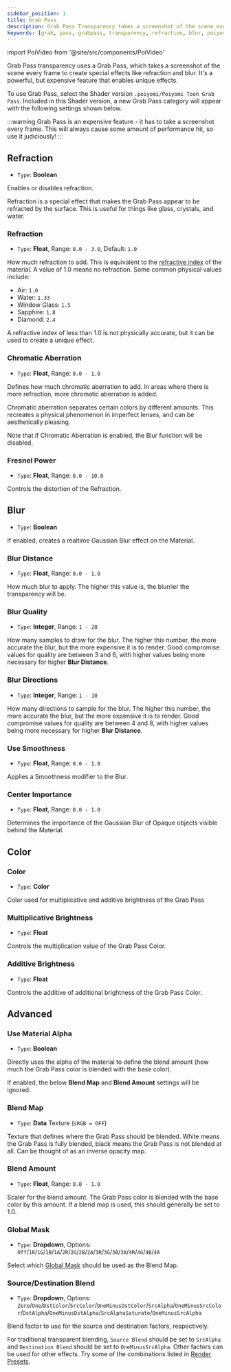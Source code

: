 ```yaml
---
sidebar_position: 1
title: Grab Pass
description: Grab Pass Transparency takes a screenshot of the scene every frame to create special effects, such as refraction and blur.
keywords: [grab, pass, grabpass, transparency, refraction, blur, poiyomi, shader]
---
```

import PoiVideo from '@site/src/components/PoiVideo'

Grab Pass transparency uses a Grab Pass, which takes a screenshot of the scene every frame to create special effects like refraction and blur. It's a powerful, but expensive feature that enables unique effects.

To use Grab Pass, select the Shader version `.poiyomi/Poiyomi Toon Grab Pass`. Included in this Shader version, a new Grab Pass category will appear with the following settings shown below.

:::warning
Grab Pass is an expensive feature - it has to take a screenshot every frame. This will always cause some amount of performance hit, so use it judiciously!
:::

## Refraction

- `Type`: **Boolean**

Enables or disables refraction.

Refraction is a special effect that makes the Grab Pass appear to be refracted by the surface. This is useful for things like glass, crystals, and water. 

### Refraction

- `Type`: **Float**, Range: `0.0 - 3.0`, Default: `1.0`

How much refraction to add. This is equivalent to the [refractive index](https://en.wikipedia.org/wiki/Refractive_index) of the material. A value of 1.0 means no refraction. Some common physical values include:

- Air: `1.0`
- Water: `1.33`
- Window Glass: `1.5`
- Sapphire: `1.8`
- Diamond: `2.4`

A refractive index of less than 1.0 is not physically accurate, but it can be used to create a unique effect.

### Chromatic Aberration

- `Type`: **Float**, Range: `0.0 - 1.0`

Defines how much chromatic aberration to add. In areas where there is more refraction, more chromatic aberration is added.

Chromatic aberration separates certain colors by different amounts. This recreates a physical phenomenon in imperfect lenses, and can be aesthetically pleasing.

Note that if Chromatic Aberration is enabled, the Blur function will be disabled.

### Fresnel Power

- `Type`: **Float**, Range: `0.0 - 10.0`

Controls the distortion of the Refraction.

## Blur

- `Type`: **Boolean**

If enabled, creates a realtime Gaussian Blur effect on the Material.

### Blur Distance

- `Type`: **Float**, Range: `0.0 - 1.0`

How much blur to apply. The higher this value is, the blurrier the transparency will be.

### Blur Quality

- `Type`: **Integer**, Range: `1 - 20`

How many samples to draw for the blur. The higher this number, the more accurate the blur, but the more expensive it is to render. Good compromise values for quality are between 3 and 6, with higher values being more necessary for higher **Blur Distance**.

### Blur Directions

- `Type`: **Integer**, Range: `1 - 10`

How many directions to sample for the blur. The higher this number, the more accurate the blur, but the more expensive it is to render. Good compromise values for quality are between 4 and 8, with higher values being more necessary for higher **Blur Distance**.

### Use Smoothness

- `Type`: **Float**, Range: `0.0 - 1.0`

Applies a Smoothness modifier to the Blur.

### Center Importance

- `Type`: **Float**, Range: `0.0 - 1.0`

Determines the importance of the Gaussian Blur of Opaque objects visible behind the Material.

## Color

### Color

- `Type`: **Color**

Color used for multiplicative and additive brightness of the Grab Pass

### Multiplicative Brightness

- `Type`: **Float**

Controls the multiplication value of the Grab Pass Color.

### Additive Brightness

- `Type`: **Float**

Controls the additive of additional brightness of the Grab Pass Color.

## Advanced

### Use Material Alpha

- `Type`: **Boolean**

Directly uses the alpha of the material to define the blend amount (how much the Grab Pass color is blended with the base color).

If enabled, the below **Blend Map** and **Blend Amount** settings will be ignored.

### Blend Map

- `Type`: **Data** Texture (`sRGB = OFF`)

Texture that defines where the Grab Pass should be blended. White means the Grab Pass is fully blended, black means the Grab Pass is not blended at all. Can be thought of as an inverse opacity map.

### Blend Amount

- `Type`: **Float**, Range: `0.0 - 1.0`

Scaler for the blend amount. The Grab Pass color is blended with the base color by this amount. If a blend map is used, this should generally be set to 1.0.

### Global Mask

- `Type`: **Dropdown**, Options: `Off`/`1R`/`1G`/`1B`/`1A`/`2R`/`2G`/`2B`/`2A`/`3R`/`3G`/`3B`/`3A`/`4R`/`4G`/`4B`/`4A`

Select which [Global Mask](/docs/modifiers/global-masks.md) should be used as the Blend Map.

### Source/Destination Blend

- `Type`: **Dropdown**, Options: `Zero`/`One`/`DstColor`/`SrcColor`/`OneMinusDstColor`/`SrcAlpha`/`OneMinusSrcColor`/`DstAlpha`/`OneMinusDstAlpha`/`SrcAlphaSaturate`/`OneMinusSrcAlpha`

Blend factor to use for the source and destination factors, respectively.

For traditional transparent blending, `Source Blend` should be set to `SrcAlpha` and `Destination Blend` should be set to `OneMinusSrcAlpha`. Other factors can be used for other effects. Try some of the combinations listed in [Render Presets](/docs/general/render-preset.md#blending).